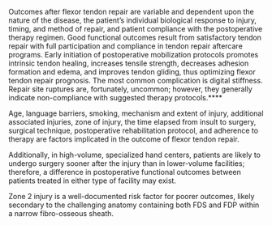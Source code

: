 Outcomes after flexor tendon repair are variable and dependent upon the nature of the disease, the patient’s individual biological response to injury, timing, and method of repair, and patient compliance with the postoperative therapy regimen. Good functional outcomes result from satisfactory tendon repair with full participation and compliance in tendon repair aftercare programs. Early initiation of postoperative mobilization protocols promotes intrinsic tendon healing, increases tensile strength, decreases adhesion formation and edema, and improves tendon gliding, thus optimizing flexor tendon repair prognosis. The most common complication is digital stiffness. Repair site ruptures are, fortunately, uncommon; however, they generally indicate non-compliance with suggested therapy protocols.****

Age, language barriers, smoking, mechanism and extent of injury, additional associated injuries, zone of injury, the time elapsed from insult to surgery, surgical technique, postoperative rehabilitation protocol, and adherence to therapy are factors implicated in the outcome of flexor tendon repair.

Additionally, in high-volume, specialized hand centers, patients are likely to undergo surgery sooner after the injury than in lower-volume facilities; therefore, a difference in postoperative functional outcomes between patients treated in either type of facility may exist.

Zone 2 injury is a well-documented risk factor for poorer outcomes, likely secondary to the challenging anatomy containing both FDS and FDP within a narrow fibro-osseous sheath.